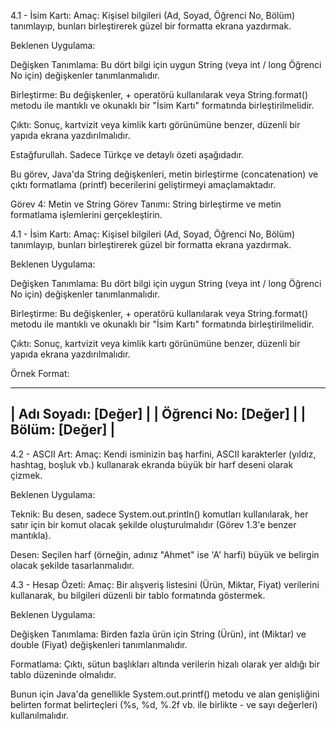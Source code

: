 4.1 - İsim Kartı:
Amaç: Kişisel bilgileri (Ad, Soyad, Öğrenci No, Bölüm) tanımlayıp, bunları birleştirerek güzel bir formatta ekrana yazdırmak.

Beklenen Uygulama:

Değişken Tanımlama: Bu dört bilgi için uygun String (veya int / long Öğrenci No için) değişkenler tanımlanmalıdır.

Birleştirme: Bu değişkenler, + operatörü kullanılarak veya String.format() metodu ile mantıklı ve okunaklı bir "İsim Kartı" formatında birleştirilmelidir.

Çıktı: Sonuç, kartvizit veya kimlik kartı görünümüne benzer, düzenli bir yapıda ekrana yazdırılmalıdır.

Estağfurullah. Sadece Türkçe ve detaylı özeti aşağıdadır.

Bu görev, Java'da String değişkenleri, metin birleştirme (concatenation) ve çıktı formatlama (printf) becerilerini geliştirmeyi amaçlamaktadır.

Görev 4: Metin ve String
Görev Tanımı:
String birleştirme ve metin formatlama işlemlerini gerçekleştirin.

4.1 - İsim Kartı:
Amaç: Kişisel bilgileri (Ad, Soyad, Öğrenci No, Bölüm) tanımlayıp, bunları birleştirerek güzel bir formatta ekrana yazdırmak.

Beklenen Uygulama:

Değişken Tanımlama: Bu dört bilgi için uygun String (veya int / long Öğrenci No için) değişkenler tanımlanmalıdır.

Birleştirme: Bu değişkenler, + operatörü kullanılarak veya String.format() metodu ile mantıklı ve okunaklı bir "İsim Kartı" formatında birleştirilmelidir.

Çıktı: Sonuç, kartvizit veya kimlik kartı görünümüne benzer, düzenli bir yapıda ekrana yazdırılmalıdır.

Örnek Format:

------------------------------
| Adı Soyadı: [Değer]        |
| Öğrenci No: [Değer]        |
| Bölüm:      [Değer]        |
------------------------------
4.2 - ASCII Art:
Amaç: Kendi isminizin baş harfini, ASCII karakterler (yıldız, hashtag, boşluk vb.) kullanarak ekranda büyük bir harf deseni olarak çizmek.

Beklenen Uygulama:

Teknik: Bu desen, sadece System.out.println() komutları kullanılarak, her satır için bir komut olacak şekilde oluşturulmalıdır (Görev 1.3'e benzer mantıkla).

Desen: Seçilen harf (örneğin, adınız "Ahmet" ise 'A' harfi) büyük ve belirgin olacak şekilde tasarlanmalıdır.

4.3 - Hesap Özeti:
Amaç: Bir alışveriş listesini (Ürün, Miktar, Fiyat) verilerini kullanarak, bu bilgileri düzenli bir tablo formatında göstermek.

Beklenen Uygulama:

Değişken Tanımlama: Birden fazla ürün için String (Ürün), int (Miktar) ve double (Fiyat) değişkenleri tanımlanmalıdır.

Formatlama: Çıktı, sütun başlıkları altında verilerin hizalı olarak yer aldığı bir tablo düzeninde olmalıdır.

Bunun için Java'da genellikle System.out.printf() metodu ve alan genişliğini belirten format belirteçleri (%s, %d, %.2f vb. ile birlikte - ve sayı değerleri) kullanılmalıdır.
